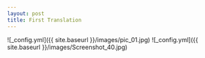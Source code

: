 ```yaml
---
layout: post
title: First Translation
---
```

![_config.yml]({{ site.baseurl }}/images/pic_01.jpg)
![_config.yml]({{ site.baseurl }}/images/Screenshot_40.jpg)
